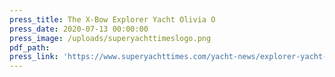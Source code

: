 ```yaml
---
press_title: The X-Bow Explorer Yacht Olivia O
press_date: 2020-07-13 00:00:00
press_image: /uploads/superyachttimeslogo.png
pdf_path:
press_link: 'https://www.superyachttimes.com/yacht-news/explorer-yacht-olivia-o-video'
---
```

